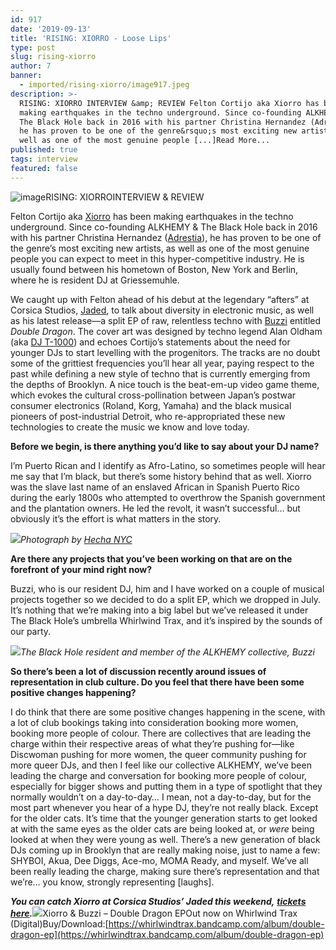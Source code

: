 ```yaml
---
id: 917
date: '2019-09-13'
title: 'RISING: XIORRO - Loose Lips'
type: post
slug: rising-xiorro
author: 7
banner:
  - imported/rising-xiorro/image917.jpeg
description: >-
  RISING: XIORRO INTERVIEW &amp; REVIEW Felton Cortijo aka Xiorro has been
  making earthquakes in the techno underground. Since co-founding ALKHEMY &amp;
  The Black Hole back in 2016 with his partner Christina Hernandez (Adrestia),
  he has proven to be one of the genre&rsquo;s most exciting new artists, as
  well as one of the most genuine people [...]Read More...
published: true
tags: interview
featured: false
---
```

![image](../imported/rising-xiorro/image917.jpeg)RISING: XIORROINTERVIEW & REVIEW

Felton Cortijo aka [Xiorro](https://www.residentadvisor.net/dj/xiorro) has been making earthquakes in the techno underground. Since co-founding ALKHEMY & The Black Hole back in 2016 with his partner Christina Hernandez ([Adrestia](https://www.residentadvisor.net/dj/adrestia)), he has proven to be one of the genre’s most exciting new artists, as well as one of the most genuine people you can expect to meet in this hyper-competitive industry. He is usually found between his hometown of Boston, New York and Berlin, where he is resident DJ at Griessemuhle.

We caught up with Felton ahead of his debut at the legendary “afters” at Corsica Studios, [Jaded](https://www.residentadvisor.net/events/1299468), to talk about diversity in electronic music, as well as his latest release—a split EP of raw, relentless techno with [Buzzi](https://www.residentadvisor.net/dj/buzzi) entitled _Double Dragon_. The cover art was designed by techno legend Alan Oldham (aka [DJ T-1000](https://www.residentadvisor.net/dj/djt-1000)) and echoes Cortijo’s statements about the need for younger DJs to start levelling with the progenitors. The tracks are no doubt some of the grittiest frequencies you’ll hear all year, paying respect to the past while defining a new style of techno that is currently emerging from the depths of Brooklyn. A nice touch is the beat-em-up video game theme, which evokes the cultural cross-pollination between Japan’s postwar consumer electronics (Roland, Korg, Yamaha) and the black musical pioneers of post-industrial Detroit, who re-appropriated these new technologies to create the music we know and love today.

**Before we begin, is there anything you’d like to say about your DJ name?**

I’m Puerto Rican and I identify as Afro-Latino, so sometimes people will hear me say that I’m black, but there’s some history behind that as well. Xiorro was the slave last name of an enslaved African in Spanish Puerto Rico during the early 1800s who attempted to overthrow the Spanish government and the plantation owners. He led the revolt, it wasn’t successful… but obviously it’s the effort is what matters in the story.

![](/img/wysiwyg/5d7a7646e6ea6.)_Photograph by_ [_Hecha NYC_](https://hechanyc.com/)

**Are there any projects that you’ve been working on that are on the forefront of your mind right now?**

Buzzi, who is our resident DJ, him and I have worked on a couple of musical projects together so we decided to do a split EP, which we dropped in July. It’s nothing that we’re making into a big label but we’ve released it under The Black Hole’s umbrella Whirlwind Trax, and it’s inspired by the sounds of our party.

![](/img/wysiwyg/5d7a765adde92.)_The Black Hole resident and member of the ALKHEMY collective, Buzzi_ 

**So there’s been a lot of discussion recently around issues of representation in club culture. Do you feel that there have been some positive changes happening?**

I do think that there are some positive changes happening in the scene, with a lot of club bookings taking into consideration booking more women, booking more people of colour. There are collectives that are leading the charge within their respective areas of what they’re pushing for—like Discwoman pushing for more women, the queer community pushing for more queer DJs, and then I feel like our collective ALKHEMY, we’ve been leading the charge and conversation for booking more people of colour, especially for bigger shows and putting them in a type of spotlight that they normally wouldn’t on a day-to-day… I mean, not a day-to-day, but for the most part whenever you hear of a hype DJ, they’re not really black. Except for the older cats. It’s time that the younger generation starts to get looked at with the same eyes as the older cats are being looked at, or _were_ being looked at when they were young as well. There’s a new generation of black DJs coming up in Brooklyn that are really making noise, just to name a few: SHYBOI, Akua, Dee Diggs, Ace-mo, MOMA Ready, and myself. We’ve all been really leading the charge, making sure there’s representation and that we’re… you know, strongly representing \[laughs\].

**_You can catch Xiorro at Corsica Studios’ Jaded this weekend,_** [**_tickets here_**](https://www.residentadvisor.net/events/1299468)**_._**![](/img/wysiwyg/5d7a76712ebb2.)Xiorro & Buzzi – Double Dragon EPOut now on Whirlwind Trax (Digital)Buy/Download:[](https://whirlwindtrax.bandcamp.com/album/double-dragon-ep)[https://whirlwindtrax.bandcamp.com/album/double-dragon-ep](https://whirlwindtrax.bandcamp.com/album/double-dragon-ep)